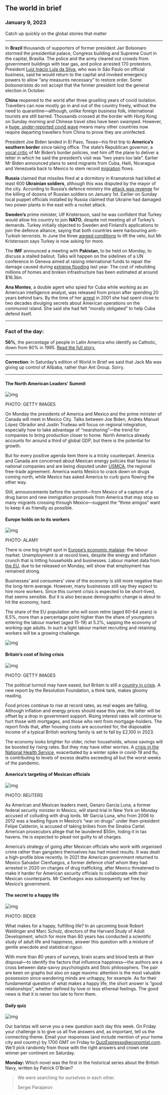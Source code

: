 ## The world in brief

### January 9, 2023

Catch up quickly on the global stories that matter



------



In **Brazil** thousands of supporters of former president Jair Bolsonaro stormed the presidential palace, Congress building and Supreme Court in the capital, Brasília. The police and the army cleared out crowds from government buildings with tear gas, and police arrested 170 protestors. President [Luiz Inácio Lula da Silva](https://www.economist.com/the-americas/2022/12/31/brazils-new-president-faces-a-fiscal-crunch-and-a-fickle-congress), who was in São Paulo on official business, said he would return to the capital and invoked emergency powers to allow “any measures necessary” to restore order. Some *bolsonaristas* do not accept that the former president lost the general election in October.

**China** reopened to the world after three gruelling years of covid isolation. Travellers can now mostly go in and out of the country freely, without the need to quarantine—although, unlike foreign business folk, international tourists are still barred. Thousands crossed at the border with Hong Kong on Sunday morning and Chinese travel sites have been swamped. However, a [huge, under-reported covid wave](https://www.economist.com/china/2023/01/05/china-is-overwhelmed-yet-an-even-bigger-covid-wave-may-be-coming) means many other countries now require departing travellers from China to prove they are uninfected.

President Joe Biden landed in El Paso, Texas—his first trip to **America’s southern border** since taking office. The state’s Republican governor, a [vocal critic](https://www.economist.com/united-states/2022/08/25/americas-border-crisis-reaches-new-york-by-bus) of Mr Biden’s border policies, met him off the plane to deliver a letter in which he said the president’s visit was “two years too late”. Earlier Mr Biden announced plans to send migrants from Cuba, Haiti, Nicaragua and Venezuela back to Mexico to stem record [migration](https://www.economist.com/united-states/2022/05/22/the-title-42-furore-highlights-americas-broken-immigration-system) flows.

**Russia** claimed that missiles fired at a dormitory in Kramatorsk had killed at least 600 **Ukrainian soldiers**, although this was disputed by the mayor of the city. According to Russia’s defence ministry the [attack was revenge](https://www.economist.com/europe/2022/12/23/making-sense-of-vladimir-putins-war) for the killing of dozens of Russian soldiers on January 1st. Earlier on Sunday local puppet officials installed by Russia claimed that Ukraine had damaged two power plants in the east with a rocket attack.

**Sweden’s** prime minister, Ulf Kristersson, said he was confident that Turkey would allow his country to join **NATO**, despite not meeting all of Turkey’s demands. Turkey initially objected to Sweden and Finland’s applications to join the defence alliance, saying that both countries were harbouring anti-Turkish terrorists. In June the three [agreed conditions](https://www.economist.com/europe/2022/06/28/turkey-lifts-its-block-on-letting-sweden-and-finland-join-nato) to lift the veto, but Mr Kristersson says Turkey is now asking for more.

The **IMF** announced a meeting with **Pakistan**, to be held on Monday, to discuss a stalled bailout. Talks will happen on the sidelines of a UN conference in Geneva aimed at raising international funds to repair the damage caused during [extreme flooding](https://www.economist.com/graphic-detail/2022/09/15/devastating-floods-like-pakistans-will-be-more-common-in-a-warming-world) last year. The cost of rebuilding millions of homes and broken infrastructure has been estimated at around $16.3bn.

**Ana Montes**, a double agent who spied for Cuba while working as an American intelligence analyst, was released from prison after spending 20 years behind bars. By the time of her [arrest](https://www.economist.com/united-states/2001/09/27/low-fidelity) in 2001 she had spent close to two decades divulging secrets about American operations on the communist island. She said she had felt “morally obligated” to help Cuba defend itself.



------



### Fact of the day: 

**56%**, the percentage of people in Latin America who identify as Catholic, down from 80% in 1995. [Read the full story.](https://www.economist.com/international/2023/01/02/the-death-of-pope-benedict-removes-a-problem-for-liberal-catholics)



------



**Correction**: In Saturday’s edition of World in Brief we said that Jack Ma was giving up control of Alibaba, rather than Ant Group. Sorry.



------



#### The North American Leaders’ Summit

![img](https://niceboy.online/insight/public/Espresso/PHOTOS/20230107_dap342.jpg)

PHOTO: GETTY IMAGES

On Monday the presidents of America and Mexico and the prime minister of Canada will meet in Mexico City. Talks between Joe Biden, Andrés Manuel López Obrador and Justin Trudeau will focus on regional integration, especially how to take advantage of “nearshoring”—the trend for companies to bring production closer to home. North America already accounts for around a third of global GDP, but there is the potential for growth.

But for every positive agenda item there is a tricky counterpart. America and Canada are concerned about Mexican energy policies that favour its national companies and are being disputed under [USMCA](https://www.economist.com/the-americas/2018/10/04/canada-joins-north-americas-revised-trade-deal), the regional free-trade agreement. America wants Mexico to crack down on drugs coming north, while Mexico has asked America to curb guns flowing the other way.

Still, announcements before the summit—from Mexico of a capture of a drug baron and new immigration proposals from America that may stop so many migrants crossing through Mexico—suggest the “three amigos” want to keep it as friendly as possible.



#### Europe holds on to its workers

![img](https://niceboy.online/insight/public/Espresso/PHOTOS/20230107_dap348.jpg)

PHOTO: ALAMY

There is one big bright spot in [Europe’s economic malaise](https://www.economist.com/leaders/2022/11/24/europe-faces-an-enduring-crisis-of-energy-and-geopolitics): the labour market. Unemployment is at record lows, despite the energy and inflation crunch that is hitting households and businesses. Labour market data from [the EU](https://www.economist.com/europe/2023/01/05/fifty-years-ago-the-eu-cracked-the-secret-of-its-current-success), due to be released on Monday, will show that employment has remained strong.

Businesses’ and consumers’ view of the economy is still more negative than the long-term average. However, many businesses still say they expect to hire more workers. Since this current crisis is expected to be short-lived, that seems sensible. But it is also because demographic change is about to hit the economy, hard.

The share of the EU population who will soon retire (aged 60-64 years) is 6.5%, more than a percentage point higher than the share of youngsters entering the labour market (aged 15-19) at 5.2%, sapping the economy of working-age adults. In such a tight labour market recruiting and retaining workers will be a growing challenge.

![img](https://niceboy.online/insight/public/Espresso/PHOTOS/20230114_DAC297.jpg)



#### Britain’s cost of living crisis

![img](https://niceboy.online/insight/public/Espresso/PHOTOS/20230107_dap343.jpg)

PHOTO: GETTY IMAGES

The political turmoil may have eased, but Britain is still a [country in crisis](https://www.economist.com/britain/2022/12/15/britains-economic-record-since-2007-ranks-near-the-bottom-among-peer-countries). A new report by the Resolution Foundation, a think tank, makes gloomy reading.

Food prices continue to rise at record rates, as real wages are falling. Although inflation and energy prices should ease this year, the latter will be offset by a drop in government support. Rising interest rates will continue to hurt those with mortgages, and those who rent from mortgage-holders. The report finds that, after housing costs are accounted for, the disposable income of a typical British working family is set to fall by £2,100 in 2023.

The economy looks brighter for older, richer households, whose savings will be boosted by rising rates. But they may have other worries. A [crisis in the National Health Service](https://www.economist.com/the-world-ahead/2022/11/18/britains-nhs-faces-huge-challenges-in-2023), exacerbated by a winter spike in covid-19 and flu, is contributing to levels of excess deaths exceeding all but the worst weeks of the pandemic.



#### America’s targeting of Mexican officials

![img](https://niceboy.online/insight/public/Espresso/PHOTOS/20230107_dap341.jpg)

PHOTO: REUTERS

As American and Mexican leaders meet, Genaro Garcia Luna, a former federal security minister in Mexico, will stand trial in New York on Monday accused of colluding with drug lords. Mr Garcia Luna, who from 2006 to 2012 was a leading figure in Mexico’s “war on drugs” under then-president Felipe Calderón, is accused of taking bribes from the Sinaloa Cartel. American prosecutors allege that he laundered $50m, hiding it in tax havens. He is expected to plead not guilty to all charges.

America’s strategy of going after Mexican officials who work with organised crime rather than gangsters themselves has had mixed results. It was dealt a high-profile blow recently. In 2021 the American government returned to Mexico Salvador Cienfuegos, a former defence chief whom they had arrested in 2020 on charges of drug trafficking, after Mexico threatened to make it harder for American security officials to collaborate with their Mexican counterparts. Mr Cienfuegos was subsequently set free by Mexico’s government.



#### The secret to a happy life

![img](https://niceboy.online/insight/public/Espresso/PHOTOS/20230107_dap345.jpg)

PHOTO: RIDER

What makes for a happy, fulfilling life? In an upcoming book Robert Waldinger and Marc Schulz, directors of the Harvard Study of Adult Development, which for more than 80 years has conducted a scientific study of adult life and happiness, answer this question with a mixture of gentle anecdote and statistical rigour.

With more than 80 years of surveys, brain scans and blood tests at their disposal—to identify the factors that influence happiness—the authors are a cross between data-savvy psychologists and Stoic philosophers. The pair are keen on graphs but also on sage maxims: attention is the most valuable possession since wandering minds are unhappy, for example. As for their fundamental question of what makes a happy life, the short answer is “good relationships”, whether defined by love or less ethereal feelings. The good news is that it is never too late to form them.



#### Daily quiz

![img](https://niceboy.online/insight/public/Espresso/PHOTOS/QuizNEW_90.jpeg)

Our baristas will serve you a new question each day this week. On Friday your challenge is to give us all five answers and, as important, tell us the connecting theme. Email your responses (and include mention of your home city and country) by 1700 GMT on Friday to [QuizEspresso@economist.com](https://mail.google.com/mail/?view=cm&fs=1&tf=1&to=QuizEspresso@economist.com). We’ll pick randomly from those with the right answers and crown one winner per continent on Saturday.

**Monday:** Which novel was the first in the historical series about the British Navy, written by Patrick O’Brian?



> We were searching for ourselves in each other.
>
> Sergei Parajanov



